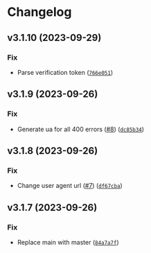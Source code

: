 # Changelog

<!--next-version-placeholder-->

## v3.1.10 (2023-09-29)

### Fix

* Parse verification token ([`766e051`](https://github.com/Python-MyQ/Python-MyQ/commit/766e051d83a3034cf62fc0963dbefcc20fa084e3))

## v3.1.9 (2023-09-26)

### Fix

* Generate ua for all 400 errors ([#8](https://github.com/Python-MyQ/Python-MyQ/issues/8)) ([`dc85b34`](https://github.com/Python-MyQ/Python-MyQ/commit/dc85b34e87fc70c82afb466e457a855ef43a85ed))

## v3.1.8 (2023-09-26)

### Fix

* Change user agent url ([#7](https://github.com/Python-MyQ/Python-MyQ/issues/7)) ([`df67cba`](https://github.com/Python-MyQ/Python-MyQ/commit/df67cba0ab14c8503c3267032ec8debc7f599f3b))

## v3.1.7 (2023-09-26)

### Fix

* Replace main with master ([`84a7a7f`](https://github.com/Python-MyQ/Python-MyQ/commit/84a7a7f04f04743792388429c1fbd19414444550))
